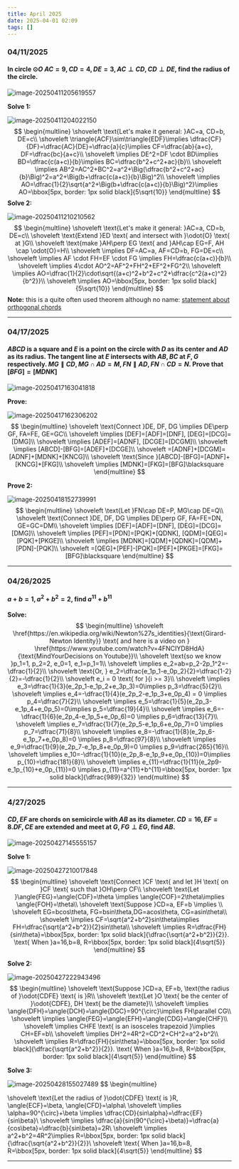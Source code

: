 ```yaml
---
title: April 2025
date: 2025-04-01 02:09
tags: []
---
```


### 04/11/2025

#### In circle $\odot{O}$ $AC=9, CD=4,DE=3, AC\perp CD, CD\perp DE$, find the radius of the circle.

![image-20250411205619557](/assets/images/2025/image-20250411205619557.png)

**Solve 1:**

![image-20250411204022150](/assets/images/2025/image-20250411203323528.png)
$$
\begin{multline}
\shoveleft \text{Let's make it general: }AC=a, CD=b, DE=c\\
\shoveleft \triangle{ACF}\sim\triangle{EDF}\implies \dfrac{CF}{DF}=\dfrac{AC}{DE}=\dfrac{a}{c}\implies CF=\dfrac{ab}{a+c}, DF=\dfrac{bc}{a+c}\\
\shoveleft \implies DE^2=DF \cdot BD\implies BD=\dfrac{c(a+c)}{b}\implies BC=\dfrac{b^2+c^2+ac}{b}\\
\shoveleft \implies AB^2=AC^2+BC^2=a^2+\Big(\dfrac{b^2+c^2+ac}{b}\Big)^2=a^2+\Big(b+\dfrac{c(a+c)}{b}\Big)^2\\
\shoveleft \implies AO=\dfrac{1}{2}\sqrt{a^2+\Big(b+\dfrac{c(a+c)}{b}\Big)^2}\implies AO=\bbox[5px, border: 1px solid black]{5\sqrt{10}}
\end{multline}
$$
**Solve 2:**

![image-20250411210210562](/assets/images/2025/image-20250411210210562.png)
$$
\begin{multline}
\shoveleft \text{Let's make it general: }AC=a, CD=b, DE=c\\
\shoveleft \text{Extend }ED \text{ and intersect with }\odot{O} \text{ at }G\\
\shoveleft \text{make }AH\perp EG \text{ and }AH\cap EG=F, AH \cap \odot{O}=H\\
\shoveleft \implies DF=AC=a, AF=CD=b, FG=DE=c\\
\shoveleft \implies AF \cdot FH=EF \cdot FG \implies FH=\dfrac{c(a+c)}{b}\\
\shoveleft \implies 4\cdot AO^2=AF^2+FH^2+EF^2+FG^2\\
\shoveleft \implies AO=\dfrac{1}{2}\cdot\sqrt{(a+c)^2+b^2+c^2+\dfrac{c^2(a+c)^2}{b^2}}\\
\shoveleft \implies AO=\bbox[5px, border: 1px solid black]{5\sqrt{10}}
\end{multline}
$$
**Note:** this is a quite often used theorem although no name: [statement about orthogonal chords](https://math.stackexchange.com/questions/1481891/ab-and-cd-are-two-mutually-perpendicular-chords-of-a-circle-of-radius-r-i)

---

### 04/17/2025

#### $ABCD$ is a square and $E$ is a point on the circle with $D$ as its center and $AD$ as its radius. The tangent line at $E$ intersects with $AB, BC$ at $F, G$ respectively. $MG \parallel CD, MG\cap AD=M, FN \parallel AD, FN\cap CD=N$. Prove that $[BFG]=[MDNK]$

![image-20250417163041818](/assets/images/2025/image-20250417163041818.png)

**Prove:**

![image-20250417162306202](/assets/images/2025/image-20250417162306202.png)
$$
\begin{multline}
\shoveleft \text{Connect }DE, DF, DG \implies DE\perp GF, FA=FE, GE=GC\\
\shoveleft \implies [DEF]=[ADF]=[DNF], [DEG]=[DCG]=[DMG]\\
\shoveleft \implies [ADEF]=[ADNF], [DCGE]=[DCGM]\\
\shoveleft \implies [ABCD]-[BFG]=[ADEF]+[DCGE]\\
\shoveleft =[ADNF]+[DCGM]=[ADNF]+[MDNK]+[KNCG]\\
\shoveleft \text{Since }[ABCD]-[BFG]=[ADNF]+[KNCG]+[FKG]\\
\shoveleft \implies [MDNK]=[FKG]=[BFG]\blacksquare
\end{multline}
$$

**Prove 2:**

![image-20250418152739991](/assets/images/2025/image-20250418152445187.png)
$$
\begin{multline}
\shoveleft \text{Let }FN\cap DE=P, MG\cap DE=Q\\
\shoveleft \text{Connect }DE, DF, DG \implies DE\perp GF, FA=FE=DN, GE=GC=DM\\
\shoveleft \implies [DEF]=[ADF]=[DNF], [DEG]=[DCG]=[DMG]\\
\shoveleft \implies [PEF]=[PDN]=[PQK]+[QDNK], [QDM]=[QEG]=[PQK]+[PKGE]\\
\shoveleft \implies [MDNK]=[QDM]+[QDNK]=[QDM]+[PDN]-[PQK]\\
\shoveleft =[QEG]+[PEF]-[PQK]=[PEF]+[PKGE]=[FKG]=[BFG]\blacksquare
\end{multline}
$$

---

### 04/26/2025

#### $a+b=1, a^2+b^2=2$, find $a^{11}+b^{11}$

**Solve:**
$$
\begin{multline}
\shoveleft \href{https://en.wikipedia.org/wiki/Newton%27s_identities}{\text{Girard-Newton Identity}} \text{ and here is a video on } \href{https://www.youtube.com/watch?v=4FNCIYD8HdA}{\text{MindYourDecisions on Youtube}}\\
\shoveleft \text{so we know }p_1=1, p_2=2, e_0=1, e_1=p_1=1\\
\shoveleft \implies e_2=ab=p_2-2p_1^2=-\dfrac{1}{2}\\
\shoveleft \text{Or, } e_2=\dfrac{e_1p_1-e_0p_2}{2}=\dfrac{1-2}{2}=-\dfrac{1}{2}\\
\shoveleft e_i = 0 \text{ for }{i >= 3}\\
\shoveleft \implies e_3=\dfrac{1}{3}(e_2p_1-e_1p_2+e_3p_3)=0\implies p_3=\dfrac{5}{2}\\
\shoveleft \implies e_4=-\dfrac{1}{4}(e_2p_2-e_1p_3+e_0p_4) = 0 \implies p_4=\dfrac{7}{2}\\
\shoveleft \implies e_5=\dfrac{1}{5}(e_2p_3-e_1p_4+e_0p_5)=0\implies p_5=\dfrac{19}{4}\\
\shoveleft \implies e_6=-\dfrac{1}{6}(e_2p_4-e_1p_5+e_0p_6)=0 \implies p_6=\dfrac{13}{7}\\
\shoveleft \implies e_7=\dfrac{1}{7}(e_2p_5-e_1p_6+e_0p_7)=0 \implies p_7=\dfrac{71}{8}\\
\shoveleft \implies e_8=-\dfrac{1}{8}(e_2p_6-e_1p_7+e_0p_8)=0 \implies p_8=\dfrac{97}{8}\\
\shoveleft \implies e_9=\dfrac{1}{9}(e_2p_7-e_1p_8+e_0p_9)=0 \implies p_9=\dfrac{265}{16}\\
\shoveleft \implies e_10=-\dfrac{1}{10}(e_2p_8-e_1p_9+e_0p_{10})=0\implies p_{10}=\dfrac{181}{8}\\
\shoveleft \implies e_{11}=\dfrac{1}{11}(e_2p9-e_1p_{10}+e_0p_{11})=0 \implies p_{11}=a^{11}+b^{11}=\bbox[5px, border: 1px solid black]{\dfrac{989}{32}}
\end{multline}
$$

---

### 4/27/2025

#### $CD, EF$ are chords on semicircle with $AB$ as its diameter. $CD=16, EF=8. DF, CE$ are extended and meet at $G$, $FG\perp EG$, find $AB$.

![image-20250427145555157](/assets/images/2025/image-20250427145555157.png)

**Solve 1:**

![image-20250427210017848](/assets/images/2025/image-20250427205345434.png)
$$
\begin{multline}
\shoveleft \text{Connect }CF \text{ and let }H \text{ on }CF \text{ such that }OH\perp CF\\
\shoveleft \text{Let }\angle{FEG}=\angle{CDF}=\theta \implies \angle{COF}=2\theta\implies \angle{FOH}=\theta\\
\shoveleft \text{Suppose }CD=a, EF=b \implies \\
\shoveleft EG=bcos\theta, FG=bsin\theta,DG=acos\theta, CG=asin\theta\\
\shoveleft \implies CF=\sqrt{a^2+b^2}sin\theta\implies FH=\dfrac{\sqrt{a^2+b^2}}{2}sin\theta\\
\shoveleft \implies R=\dfrac{FH}{sin\theta}=\bbox[5px, border: 1px solid black]{\dfrac{\sqrt{a^2+b^2}}{2}}. \text{ When }a=16,b=8, R=\bbox[5px, border: 1px solid black]{4\sqrt{5}}
\end{multline}
$$

**Solve 2:**

![image-20250427222943496](/assets/images/2025/image-20250427222943496.png)
$$
\begin{multline}
\shoveleft \text{Suppose }CD=a, EF=b, \text{the radius of }\odot{CDFE} \text{ is }R\\
\shoveleft \text{Let }O \text{ be the center of }\odot{CDFE}, DH \text{ be the diamete}\\
\shoveleft \implies \angle{DFH}=\angle{DCH}=\angle{DGC}=90^{\circ}\implies FH\parallel CG\\
\shoveleft \implies \angle{FEG}=\angle{EFH}=\angle{CDG}=\angle{CHF}\\
\shoveleft \implies CHFE \text{ is an isosceles trapezoid }\implies CH=EF=b\\
\shoveleft \implies DH^2=4R^2=CD^2+CH^2=a^2+b^2\\
\shoveleft \implies R=\dfrac{FH}{sin\theta}=\bbox[5px, border: 1px solid black]{\dfrac{\sqrt{a^2+b^2}}{2}}. \text{ When }a=16,b=8, R=\bbox[5px, border: 1px solid black]{4\sqrt{5}}
\end{multline}
$$

**Solve 3:**

![image-20250428155027489](/assets/images/2025/image-20250428155027489.png)
$$
\begin{multline}

\shoveleft \text{Let the radius of }\odot{CDFE} \text{ is }R, \angle{ECF}=\beta, \angle{CFD}=\alpha\\
\shoveleft \implies \alpha=90^{\circ}+\beta \implies \dfrac{CD}{sin\alpha}=\dfrac{EF}{sin\beta}\\
\shoveleft \implies \dfrac{a}{sin(90^{\circ}+\beta)}=\dfrac{a}{cos\beta}=\dfrac{b}{sin\beta}=2R\\
\shoveleft \implies a^2+b^2=4R^2\implies R=\bbox[5px, border: 1px solid black]{\dfrac{\sqrt{a^2+b^2}}{2}}\\
\shoveleft \text{ When }a=16,b=8, R=\bbox[5px, border: 1px solid black]{4\sqrt{5}}
\end{multline}
$$

---

